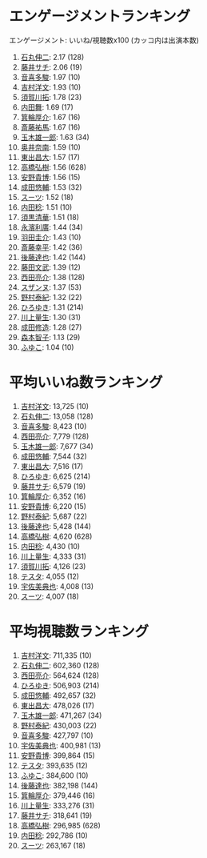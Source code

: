 # エンゲージメントランキング

 エンゲージメント: いいね/視聴数x100 (カッコ内は出演本数)

1. [石丸伸二](/rehacq_fan/people/石丸伸二): 2.17 (128)
1. [藤井サチ](/rehacq_fan/people/藤井サチ): 2.06 (19)
1. [音喜多駿](/rehacq_fan/people/音喜多駿): 1.97 (10)
1. [吉村洋文](/rehacq_fan/people/吉村洋文): 1.93 (10)
1. [須賀川拓](/rehacq_fan/people/須賀川拓): 1.78 (23)
1. [内田舞](/rehacq_fan/people/内田舞): 1.69 (17)
1. [箕輪厚介](/rehacq_fan/people/箕輪厚介): 1.67 (16)
1. [斎藤祐馬](/rehacq_fan/people/斎藤祐馬): 1.67 (16)
1. [玉木雄一郎](/rehacq_fan/people/玉木雄一郎): 1.63 (34)
1. [奥井奈南](/rehacq_fan/people/奥井奈南): 1.59 (10)
1. [東出昌大](/rehacq_fan/people/東出昌大): 1.57 (17)
1. [高橋弘樹](/rehacq_fan/people/高橋弘樹): 1.56 (628)
1. [安野貴博](/rehacq_fan/people/安野貴博): 1.56 (15)
1. [成田悠輔](/rehacq_fan/people/成田悠輔): 1.53 (32)
1. [スーツ](/rehacq_fan/people/スーツ): 1.52 (18)
1. [内田稔](/rehacq_fan/people/内田稔): 1.51 (10)
1. [須黒清華](/rehacq_fan/people/須黒清華): 1.51 (18)
1. [永濱利廣](/rehacq_fan/people/永濱利廣): 1.44 (34)
1. [羽田圭介](/rehacq_fan/people/羽田圭介): 1.43 (10)
1. [斎藤幸平](/rehacq_fan/people/斎藤幸平): 1.42 (36)
1. [後藤達也](/rehacq_fan/people/後藤達也): 1.42 (144)
1. [藤田文武](/rehacq_fan/people/藤田文武): 1.39 (12)
1. [西田亮介](/rehacq_fan/people/西田亮介): 1.38 (128)
1. [スザンヌ](/rehacq_fan/people/スザンヌ): 1.37 (53)
1. [野村泰紀](/rehacq_fan/people/野村泰紀): 1.32 (22)
1. [ひろゆき](/rehacq_fan/people/ひろゆき): 1.31 (214)
1. [川上量生](/rehacq_fan/people/川上量生): 1.30 (31)
1. [成田修造](/rehacq_fan/people/成田修造): 1.28 (27)
1. [森本智子](/rehacq_fan/people/森本智子): 1.13 (29)
1. [ふゆこ](/rehacq_fan/people/ふゆこ): 1.04 (10)


# 平均いいね数ランキング

1. [吉村洋文](/rehacq_fan/people/吉村洋文): 13,725 (10)
1. [石丸伸二](/rehacq_fan/people/石丸伸二): 13,058 (128)
1. [音喜多駿](/rehacq_fan/people/音喜多駿): 8,423 (10)
1. [西田亮介](/rehacq_fan/people/西田亮介): 7,779 (128)
1. [玉木雄一郎](/rehacq_fan/people/玉木雄一郎): 7,677 (34)
1. [成田悠輔](/rehacq_fan/people/成田悠輔): 7,544 (32)
1. [東出昌大](/rehacq_fan/people/東出昌大): 7,516 (17)
1. [ひろゆき](/rehacq_fan/people/ひろゆき): 6,625 (214)
1. [藤井サチ](/rehacq_fan/people/藤井サチ): 6,579 (19)
1. [箕輪厚介](/rehacq_fan/people/箕輪厚介): 6,352 (16)
1. [安野貴博](/rehacq_fan/people/安野貴博): 6,220 (15)
1. [野村泰紀](/rehacq_fan/people/野村泰紀): 5,687 (22)
1. [後藤達也](/rehacq_fan/people/後藤達也): 5,428 (144)
1. [高橋弘樹](/rehacq_fan/people/高橋弘樹): 4,620 (628)
1. [内田稔](/rehacq_fan/people/内田稔): 4,430 (10)
1. [川上量生](/rehacq_fan/people/川上量生): 4,333 (31)
1. [須賀川拓](/rehacq_fan/people/須賀川拓): 4,126 (23)
1. [テスタ](/rehacq_fan/people/テスタ): 4,055 (12)
1. [宇佐美典也](/rehacq_fan/people/宇佐美典也): 4,008 (13)
1. [スーツ](/rehacq_fan/people/スーツ): 4,007 (18)


# 平均視聴数ランキング

1. [吉村洋文](/rehacq_fan/people/吉村洋文): 711,335 (10)
1. [石丸伸二](/rehacq_fan/people/石丸伸二): 602,360 (128)
1. [西田亮介](/rehacq_fan/people/西田亮介): 564,624 (128)
1. [ひろゆき](/rehacq_fan/people/ひろゆき): 506,903 (214)
1. [成田悠輔](/rehacq_fan/people/成田悠輔): 492,657 (32)
1. [東出昌大](/rehacq_fan/people/東出昌大): 478,026 (17)
1. [玉木雄一郎](/rehacq_fan/people/玉木雄一郎): 471,267 (34)
1. [野村泰紀](/rehacq_fan/people/野村泰紀): 430,003 (22)
1. [音喜多駿](/rehacq_fan/people/音喜多駿): 427,797 (10)
1. [宇佐美典也](/rehacq_fan/people/宇佐美典也): 400,981 (13)
1. [安野貴博](/rehacq_fan/people/安野貴博): 399,864 (15)
1. [テスタ](/rehacq_fan/people/テスタ): 393,635 (12)
1. [ふゆこ](/rehacq_fan/people/ふゆこ): 384,600 (10)
1. [後藤達也](/rehacq_fan/people/後藤達也): 382,198 (144)
1. [箕輪厚介](/rehacq_fan/people/箕輪厚介): 379,446 (16)
1. [川上量生](/rehacq_fan/people/川上量生): 333,276 (31)
1. [藤井サチ](/rehacq_fan/people/藤井サチ): 318,641 (19)
1. [高橋弘樹](/rehacq_fan/people/高橋弘樹): 296,985 (628)
1. [内田稔](/rehacq_fan/people/内田稔): 292,786 (10)
1. [スーツ](/rehacq_fan/people/スーツ): 263,167 (18)
